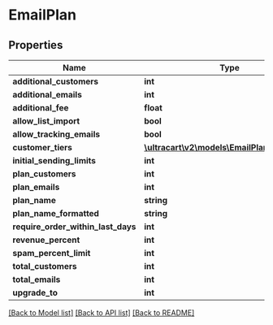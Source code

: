# EmailPlan

## Properties
Name | Type | Description | Notes
------------ | ------------- | ------------- | -------------
**additional_customers** | **int** |  | [optional] 
**additional_emails** | **int** |  | [optional] 
**additional_fee** | **float** |  | [optional] 
**allow_list_import** | **bool** |  | [optional] 
**allow_tracking_emails** | **bool** |  | [optional] 
**customer_tiers** | [**\ultracart\v2\models\EmailPlanAdditional[]**](EmailPlanAdditional.md) |  | [optional] 
**initial_sending_limits** | **int** |  | [optional] 
**plan_customers** | **int** |  | [optional] 
**plan_emails** | **int** |  | [optional] 
**plan_name** | **string** |  | [optional] 
**plan_name_formatted** | **string** |  | [optional] 
**require_order_within_last_days** | **int** |  | [optional] 
**revenue_percent** | **int** |  | [optional] 
**spam_percent_limit** | **int** |  | [optional] 
**total_customers** | **int** |  | [optional] 
**total_emails** | **int** |  | [optional] 
**upgrade_to** | **int** |  | [optional] 

[[Back to Model list]](../README.md#documentation-for-models) [[Back to API list]](../README.md#documentation-for-api-endpoints) [[Back to README]](../README.md)


